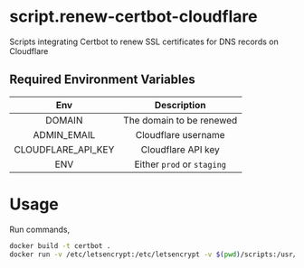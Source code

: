 # script.renew-certbot-cloudflare
Scripts integrating Certbot to renew SSL certificates for DNS records on Cloudflare

## Required Environment Variables

|Env|Description|
|:---:|:---:|
|DOMAIN| The domain to be renewed |
|ADMIN_EMAIL| Cloudflare username |
|CLOUDFLARE_API_KEY| Cloudflare API key|
|ENV| Either `prod` or `staging`|

# Usage

Run commands,
```bash
docker build -t certbot .
docker run -v /etc/letsencrypt:/etc/letsencrypt -v $(pwd)/scripts:/usr/src certbot
```
